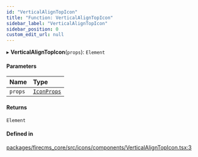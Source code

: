 ```yaml
---
id: "VerticalAlignTopIcon"
title: "Function: VerticalAlignTopIcon"
sidebar_label: "VerticalAlignTopIcon"
sidebar_position: 0
custom_edit_url: null
---
```


▸ **VerticalAlignTopIcon**(`props`): `Element`

#### Parameters

| Name | Type |
| :------ | :------ |
| `props` | [`IconProps`](../types/IconProps.md) |

#### Returns

`Element`

#### Defined in

[packages/firecms_core/src/icons/components/VerticalAlignTopIcon.tsx:3](https://github.com/FireCMSco/firecms/blob/d45f3739/packages/firecms_core/src/icons/components/VerticalAlignTopIcon.tsx#L3)

